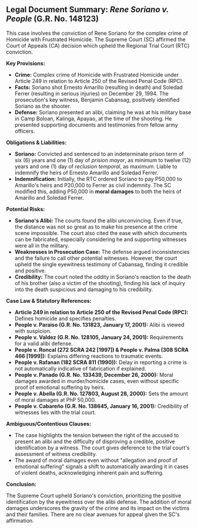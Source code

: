 ## Legal Document Summary: *Rene Soriano v. People* (G.R. No. 148123)

This case involves the conviction of Rene Soriano for the complex crime of Homicide with Frustrated Homicide. The Supreme Court (SC) affirmed the Court of Appeals (CA) decision which upheld the Regional Trial Court (RTC) conviction.

**Key Provisions:**

*   **Crime:** Complex crime of Homicide with Frustrated Homicide under Article 249 in relation to Article 250 of the Revised Penal Code (RPC).
*   **Facts:** Soriano shot Ernesto Amarillo (resulting in death) and Soledad Ferrer (resulting in serious injuries) on December 29, 1994. The prosecution's key witness, Benjamin Cabansag, positively identified Soriano as the shooter.
*   **Defense:** Soriano presented an alibi, claiming he was at his military base in Camp Boloan, Kalinga, Apayao, at the time of the shooting. He presented supporting documents and testimonies from fellow army officers.

**Obligations & Liabilities:**

*   **Soriano:** Convicted and sentenced to an indeterminate prison term of six (6) years and one (1) day of *prision mayor*, as minimum to twelve (12) years and one (1) day of *reclusion temporal*, as maximum. Liable to indemnify the heirs of Ernesto Amarillo and Soledad Ferrer.
*   **Indemnification:** Initially, the RTC ordered Soriano to pay P50,000 to Amarillo's heirs and P20,000 to Ferrer as civil indemnity. The SC modified this, adding P50,000 in **moral damages** to both the heirs of Amarillo and Soledad Ferrer.

**Potential Risks:**

*   **Soriano's Alibi:** The courts found the alibi unconvincing. Even if true, the distance was not so great as to make his presence at the crime scene impossible. The court also cited the ease with which documents can be fabricated, especially considering he and supporting witnesses were all in the military.
*   **Weaknesses in Prosecution Case:** The defense argued inconsistencies and the failure to call other potential witnesses. However, the court upheld the single eyewitness testimony of Cabansag, finding it credible and positive.
*   **Credibility:** The court noted the oddity in Soriano's reaction to the death of his brother (also a victim of the shooting), finding his lack of inquiry into the death suspicious and damaging to his credibility.

**Case Law & Statutory References:**

*   **Article 249 in relation to Article 250 of the Revised Penal Code (RPC):** Defines homicide and specifies penalties.
*   **People v. Paraiso (G.R. No. 131823, January 17, 2001):** Alibi is viewed with suspicion.
*   **People v. Valdez (G.R. No. 128105, January 24, 2001):** Requirements for a valid alibi defense.
*   **People v. Roncal (272 SCRA 242 [1997]) & People v. Palma (308 SCRA 466 [1999]):** Explains differing reactions to traumatic events.
*   **People v. Rafanan (182 SCRA 811 (1990)):** Delay in reporting a crime is not automatically indicative of fabrication if explained.
*   **People v. Panado (G.R. No. 133439, December 26, 2000):** Moral damages awarded in murder/homicide cases, even without specific proof of emotional suffering by heirs.
*   **People v. Abella (G.R. No. 127803, August 28, 2000):** Sets the amount of moral damages at PhP 50,000.
*   **People v. Cabareño (G.R. No. 138645, January 16, 2001):** Credibility of witnesses lies with the trial court.

**Ambiguous/Contentious Clauses:**

*   The case highlights the tension between the right of the accused to present an alibi and the difficulty of disproving a credible, positive identification by a witness. The court gives deference to the trial court's assessment of witness credibility.
* The award of moral damages even without "allegation and proof of emotional suffering" signals a shift to automatically awarding it in cases of violent deaths, acknowledging inherent pain and suffering.

**Conclusion:**

The Supreme Court upheld Soriano's conviction, prioritizing the positive identification by the eyewitness over the alibi defense. The addition of moral damages underscores the gravity of the crime and its impact on the victims and their families. There are no clear avenues for appeal given the SC's affirmation.
